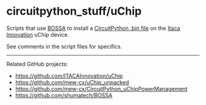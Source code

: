 # circuitpython_stuff/uChip

Scripts that use
[BOSSA](https://www.shumatech.com/web/products/bossa)
to install a
[CircuitPython .bin file](https://circuitpython.org/board/uchip)
on the
[Itaca Innovation](https://shop.itaca-innovation.com/)
uChip device.

See comments in the script files for specifics.

---------

Related GitHub projects:
- https://github.com/ITACAInnovation/uChip
- https://github.com/mew-cx/uChip_unpacked
- https://github.com/mew-cx/CircuitPython_uChipPowerManagement
- https://github.com/shumatech/BOSSA
